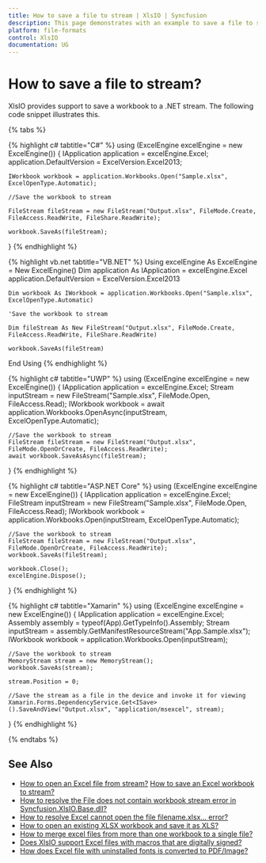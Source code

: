 ```yaml
---
title: How to save a file to stream | XlsIO | Syncfusion
description: This page demonstrates with an example to save a file to stream using Syncfusion .NET Excel library (XlsIO).
platform: file-formats
control: XlsIO
documentation: UG
---
```


# How to save a file to stream?

XlsIO provides support to save a workbook to a .NET stream. The following code snippet illustrates this.

{% tabs %}  

{% highlight c# tabtitle="C#" %}
using (ExcelEngine excelEngine = new ExcelEngine())
{
    IApplication application = excelEngine.Excel;
    application.DefaultVersion = ExcelVersion.Excel2013;

    IWorkbook workbook = application.Workbooks.Open("Sample.xlsx", ExcelOpenType.Automatic);

    //Save the workbook to stream

    FileStream fileStream = new FileStream("Output.xlsx", FileMode.Create, FileAccess.ReadWrite, FileShare.ReadWrite);

    workbook.SaveAs(fileStream);
}
{% endhighlight %}

{% highlight vb.net tabtitle="VB.NET" %}
Using excelEngine As ExcelEngine = New ExcelEngine()
    Dim application As IApplication = excelEngine.Excel
    application.DefaultVersion = ExcelVersion.Excel2013

    Dim workbook As IWorkbook = application.Workbooks.Open("Sample.xlsx", ExcelOpenType.Automatic)

    'Save the workbook to stream

    Dim fileStream As New FileStream("Output.xlsx", FileMode.Create, FileAccess.ReadWrite, FileShare.ReadWrite)

    workbook.SaveAs(fileStream)
End Using
{% endhighlight %}

{% highlight c# tabtitle="UWP" %}
using (ExcelEngine excelEngine = new ExcelEngine())
{
    IApplication application = excelEngine.Excel;
    Stream inputStream = new FileStream("Sample.xlsx", FileMode.Open, FileAccess.Read);
    IWorkbook workbook = await application.Workbooks.OpenAsync(inputStream, ExcelOpenType.Automatic);

    //Save the workbook to stream
    FileStream fileStream = new FileStream("Output.xlsx", FileMode.OpenOrCreate, FileAccess.ReadWrite);
    await workbook.SaveAsAsync(fileStream);
}
{% endhighlight %}

{% highlight c# tabtitle="ASP.NET Core" %}
using (ExcelEngine excelEngine = new ExcelEngine())
{
    IApplication application = excelEngine.Excel;
    FileStream inputStream = new FileStream("Sample.xlsx", FileMode.Open, FileAccess.Read);
    IWorkbook workbook = application.Workbooks.Open(inputStream, ExcelOpenType.Automatic);

    //Save the workbook to stream
    FileStream fileStream = new FileStream("Output.xlsx", FileMode.OpenOrCreate, FileAccess.ReadWrite);
    workbook.SaveAs(fileStream);

    workbook.Close();
    excelEngine.Dispose();
}
{% endhighlight %}

{% highlight c# tabtitle="Xamarin" %}
using (ExcelEngine excelEngine = new ExcelEngine())
{
    IApplication application = excelEngine.Excel;
    Assembly assembly = typeof(App).GetTypeInfo().Assembly;
    Stream inputStream = assembly.GetManifestResourceStream("App.Sample.xlsx");
    IWorkbook workbook = application.Workbooks.Open(inputStream);

    //Save the workbook to stream
    MemoryStream stream = new MemoryStream();
    workbook.SaveAs(stream);

    stream.Position = 0;

    //Save the stream as a file in the device and invoke it for viewing
    Xamarin.Forms.DependencyService.Get<ISave>().SaveAndView("Output.xlsx", "application/msexcel", stream);
}
{% endhighlight %}

  {% endtabs %}  

## See Also

* [How to open an Excel file from stream?](https://help.syncfusion.com/file-formats/xlsio/faqs/how-to-open-an-excel-file-from-stream)
[How to save an Excel workbook to stream?](https://help.syncfusion.com/file-formats/xlsio/loading-and-saving-workbook#saving-a-excel-workbook-to-stream)
* [How to resolve the File does not contain workbook stream error in Syncfusion.XlsIO.Base.dll?](https://help.syncfusion.com/file-formats/xlsio/faqs/how-to-resolve-the-file-does-not-contain-workbook-stream-error)
* [How to resolve Excel cannot open the file filename.xlsx... error?](https://help.syncfusion.com/file-formats/xlsio/faqs/how-to-resolve-excel-cannot-open-the-file-because-the-file-format-for-the-file-extension-is-not-valid)
* [How to open an existing XLSX workbook and save it as XLS?](https://help.syncfusion.com/file-formats/xlsio/faqs/how-to-open-an-existing-xlsx-workbook-and-save-it-as-xls)
* [How to merge excel files from more than one workbook to a single file?](https://help.syncfusion.com/file-formats/xlsio/faqs/how-to-merge-excel-files-from-more-than-one-workbook-to-a-single-file)
* [Does XlsIO support Excel files with macros that are digitally signed?](https://help.syncfusion.com/file-formats/xlsio/faqs/does-xlsio-support-excel-files-with-macros-that-are-digitally-signed)
* [How does Excel file with uninstalled fonts is converted to PDF/Image?](https://help.syncfusion.com/file-formats/xlsio/faqs/how-does-excel-file-with-uninstalled-fonts-is-converted-to-pdf-image)
